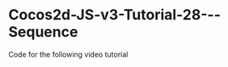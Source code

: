 Cocos2d-JS-v3-Tutorial-28---Sequence
====================================

Code for the following video tutorial 

